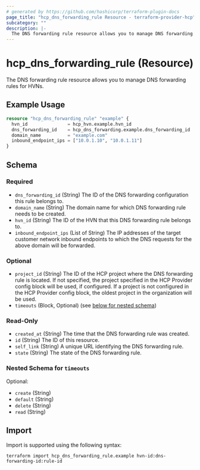 ```yaml
---
# generated by https://github.com/hashicorp/terraform-plugin-docs
page_title: "hcp_dns_forwarding_rule Resource - terraform-provider-hcp"
subcategory: ""
description: |-
  The DNS forwarding rule resource allows you to manage DNS forwarding rules for HVNs.
---
```


# hcp_dns_forwarding_rule (Resource)

The DNS forwarding rule resource allows you to manage DNS forwarding rules for HVNs.

## Example Usage

```terraform
resource "hcp_dns_forwarding_rule" "example" {
  hvn_id               = hcp_hvn.example.hvn_id
  dns_forwarding_id    = hcp_dns_forwarding.example.dns_forwarding_id
  domain_name          = "example.com"
  inbound_endpoint_ips = ["10.0.1.10", "10.0.1.11"]
}
```

<!-- schema generated by tfplugindocs -->
## Schema

### Required

- `dns_forwarding_id` (String) The ID of the DNS forwarding configuration this rule belongs to.
- `domain_name` (String) The domain name for which DNS forwarding rule needs to be created.
- `hvn_id` (String) The ID of the HVN that this DNS forwarding rule belongs to.
- `inbound_endpoint_ips` (List of String) The IP addresses of the target customer network inbound endpoints to which the DNS requests for the above domain will be forwarded.

### Optional

- `project_id` (String) The ID of the HCP project where the DNS forwarding rule is located. If not specified, the project specified in the HCP Provider config block will be used, if configured. If a project is not configured in the HCP Provider config block, the oldest project in the organization will be used.
- `timeouts` (Block, Optional) (see [below for nested schema](#nestedblock--timeouts))

### Read-Only

- `created_at` (String) The time that the DNS forwarding rule was created.
- `id` (String) The ID of this resource.
- `self_link` (String) A unique URL identifying the DNS forwarding rule.
- `state` (String) The state of the DNS forwarding rule.

<a id="nestedblock--timeouts"></a>
### Nested Schema for `timeouts`

Optional:

- `create` (String)
- `default` (String)
- `delete` (String)
- `read` (String)

## Import

Import is supported using the following syntax:

```shell
terraform import hcp_dns_forwarding_rule.example hvn-id:dns-forwarding-id:rule-id
```

